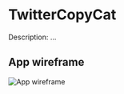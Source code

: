 # TwitterCopyCat

Description: ...

## App wireframe

![App wireframe](https://github.com/isabelcosta/TwitterCopyCat/blob/master/tcc-wireframe-pics/TCCWireframe.png)
